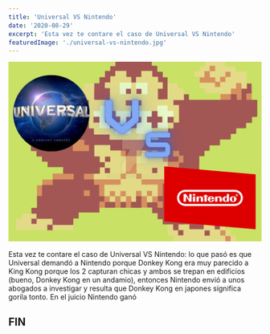 ```yaml
---
title: 'Universal VS Nintendo'
date: '2020-08-29'
excerpt: 'Esta vez te contare el caso de Universal VS Nintendo'
featuredImage: './universal-vs-nintendo.jpg'
---
```


![Universal vs Nintendo](./universal-vs-nintendo.jpg)

Esta vez te contare el caso de Universal VS Nintendo: lo que pasó es que Universal demandó a Nintendo porque Donkey Kong era muy parecido a King Kong porque los 2 capturan chicas y ambos se trepan en edificios (bueno, Donkey Kong en un andamio), entonces Nintendo envió a unos abogados a investigar y resulta que Donkey Kong en japones significa gorila tonto. En el juicio Nintendo ganó

## FIN
